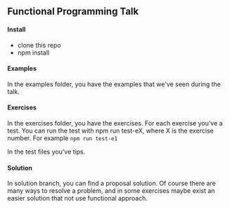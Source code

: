 ## Functional Programming Talk

#### Install

* clone this repo
* npm install

#### Examples 

In the examples folder, you have the examples that we've seen during the talk.


#### Exercises

In the exercises folder, you have the exercises. For each exercise you've a test.
You can run the test with npm run test-eX, where X is the exercise number.
For example `npm run test-e1`

In the test files you've tips.


#### Solution

In solution branch, you can find a proposal solution. Of course there are many ways to resolve a problem, and in some exercises maybe exist an easier solution that not use functional approach.